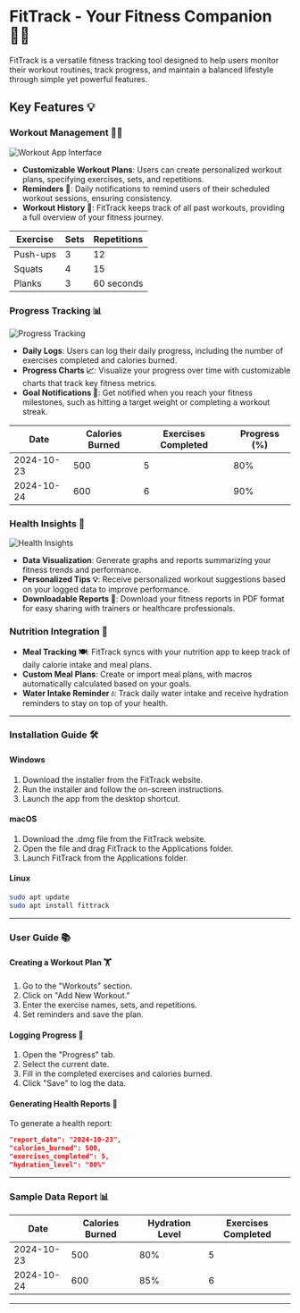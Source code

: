 # FitTrack - Your Fitness Companion 🏋️‍♂️

FitTrack is a versatile fitness tracking tool designed to help users monitor their workout routines, track progress, and maintain a balanced lifestyle through simple yet powerful features.

## Key Features 💡

### Workout Management 🏃‍♀️
![Workout App Interface](https://i.imgur.com/6LyUzn2.png)
- **Customizable Workout Plans**: Users can create personalized workout plans, specifying exercises, sets, and repetitions.
- **Reminders 🔔**: Daily notifications to remind users of their scheduled workout sessions, ensuring consistency.
- **Workout History 📅**: FitTrack keeps track of all past workouts, providing a full overview of your fitness journey.

| Exercise          | Sets | Repetitions |
|-------------------|------|-------------|
| Push-ups          | 3    | 12          |
| Squats            | 4    | 15          |
| Planks            | 3    | 60 seconds  |

### Progress Tracking 📊
![Progress Tracking](https://i.imgur.com/3rmYGnd.png)
- **Daily Logs**: Users can log their daily progress, including the number of exercises completed and calories burned.
- **Progress Charts 📈**: Visualize your progress over time with customizable charts that track key fitness metrics.
- **Goal Notifications 🎯**: Get notified when you reach your fitness milestones, such as hitting a target weight or completing a workout streak.

| Date       | Calories Burned | Exercises Completed | Progress (%) |
|------------|-----------------|---------------------|--------------|
| 2024-10-23 | 500             | 5                   | 80%          |
| 2024-10-24 | 600             | 6                   | 90%          |

### Health Insights 🧠
![Health Insights](https://i.imgur.com/3ARZQMa.jpeg)
- **Data Visualization**: Generate graphs and reports summarizing your fitness trends and performance.
- **Personalized Tips 💡**: Receive personalized workout suggestions based on your logged data to improve performance.
- **Downloadable Reports 📝**: Download your fitness reports in PDF format for easy sharing with trainers or healthcare professionals.

### Nutrition Integration 🥗
- **Meal Tracking 🍽️**: FitTrack syncs with your nutrition app to keep track of daily calorie intake and meal plans.
- **Custom Meal Plans**: Create or import meal plans, with macros automatically calculated based on your goals.
- **Water Intake Reminder 💧**: Track daily water intake and receive hydration reminders to stay on top of your health.

---

### Installation Guide 🛠️

#### Windows
1. Download the installer from the FitTrack website.
2. Run the installer and follow the on-screen instructions.
3. Launch the app from the desktop shortcut.

#### macOS
1. Download the .dmg file from the FitTrack website.
2. Open the file and drag FitTrack to the Applications folder.
3. Launch FitTrack from the Applications folder.

#### Linux
```bash
sudo apt update
sudo apt install fittrack
```

---

### User Guide 📚

#### Creating a Workout Plan 🏋️
1. Go to the "Workouts" section.
2. Click on "Add New Workout."
3. Enter the exercise names, sets, and repetitions.
4. Set reminders and save the plan.

#### Logging Progress 📅
1. Open the "Progress" tab.
2. Select the current date.
3. Fill in the completed exercises and calories burned.
4. Click "Save" to log the data.

#### Generating Health Reports 📄
To generate a health report:
```json
"report_date": "2024-10-23",
"calories_burned": 500,
"exercises_completed": 5,
"hydration_level": "80%"
```

---

### Sample Data Report 📊

| Date       | Calories Burned | Hydration Level | Exercises Completed |
|------------|-----------------|-----------------|---------------------|
| 2024-10-23 | 500             | 80%             | 5                   |
| 2024-10-24 | 600             | 85%             | 6                   |

---
<!--stackedit_data:
eyJoaXN0b3J5IjpbLTE0MjI2NTY2MjYsMzg1OTUzOTE2LC0xNT
gwNTU3ODAsLTM0ODA3NDI5Niw5NDgxMjM2MTAsLTg5MTE1Njcz
MV19
-->